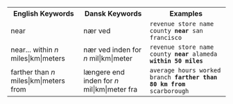 
<table class="tg">
  <tr>
    <th class="tg-31q5">English Keywords</th>
    <th class="tg-31q5">Dansk Keywords</th>
    <th class="tg-31q5">Examples</th>
  </tr>
  <tr>
    <td class="tg-b7b8">near</td>
    <td class="tg-b7b8">nær ved</td>
    <td class="tg-b7b8"><code>revenue store name county <b>near</b> san francisco</code></td>
  </tr>
  <tr>
    <td class="tg-yw4l">near... within <em>n</em> miles|km|meters</td>
    <td class="tg-yw4l">nær ved inden for <em>n</em> mil|km|meter</td>
    <td class="tg-yw4l"><code>revenue store name county <b>near</b> alameda <b>within</b> <b>50 miles</b></code></td>
  </tr>
  <tr>
    <td class="tg-b7b8">farther than <em>n</em> miles|km|meters from</td>
    <td class="tg-b7b8">længere end inden for <em>n</em> mil|km|meter fra</td>
    <td class="tg-b7b8"><code>average hours worked branch <b>farther than 80 km from</b> scarborough</code></td>
  </tr>
</table>

